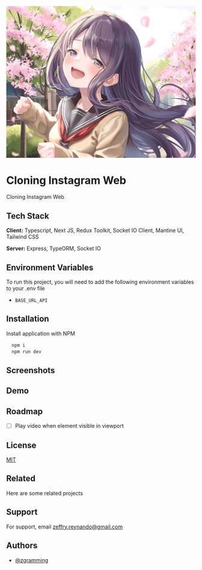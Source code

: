 ![Logo](github/background.png)

# Cloning Instagram Web

Cloning Instagram Web

## Tech Stack

**Client:** Typescript, Next JS, Redux Toolkit, Socket IO Client, Mantine UI, Tailwind CSS

**Server:** Express, TypeORM, Socket IO

## Environment Variables

To run this project, you will need to add the following environment variables to your .env file

- `BASE_URL_API`

## Installation

Install application with NPM

```bash
  npm i
  npm run dev
```

## Screenshots

## Demo

## Roadmap

- [ ] Play video when element visible in viewport


## License

[MIT](https://choosealicense.com/licenses/mit/)

## Related

Here are some related projects

## Support

For support, email zeffry.reynando@gmail.com

## Authors

- [@zgramming](https://github.com/zgramming)
